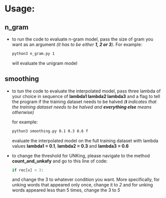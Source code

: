 # Usage:
## n_gram
- to run the code to evaluate n-gram model, pass the size of gram you want as an argument _(it has to be either **1, 2 or 3**)_. For example:
    ```bash
    python3 n_gram.py 1
    ```
    will evaluate the unigram model

## smoothing
- to tun the code to evaluate the interpolated model, pass three lambda of your choice in sequence of **lambda1 lambda2 lambda3** and a flag to tell the program if the training dataset needs to be halved _(**t** indicates that the training dataset needs to be halved and **everything else** means otherwise)_

    for example:
    ```bash
    python3 smoothing.py 0.1 0.3 0.6 f
    ```
    evaluate the interpolated model on the full training dataset with lambda values **lambda1 = 0.1**, **lambda2 = 0.3** and **lambda3 = 0.6**
- to change the threshold for UNKing, please navigate to the method **count_and_unkafy** and go to this line of code:
    ```python
    if rec[x] < 3:
    ```
    and change the 3 to whatever condition you want. More specifically, for unking words that appeared only once, change it to *2* and for unking words appeared less than 5 times, change the 3 to *5*